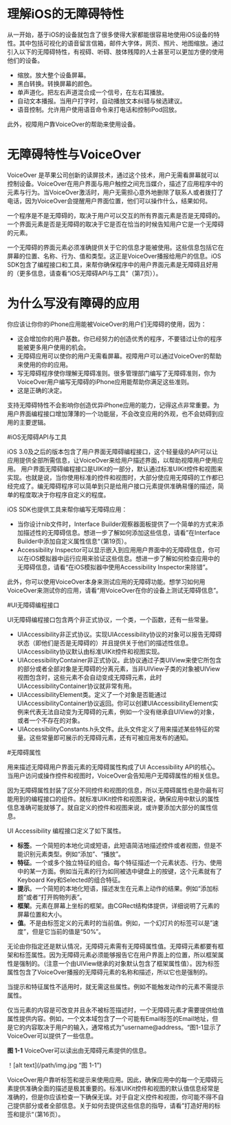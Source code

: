 # 理解iOS的无障碍特性

从一开始，基于iOS的设备就包含了很多使得大家都能很容易地使用iOS设备的特性。其中包括可视化的语音留言信箱，邮件大字体，网页、照片、地图缩放。通过引入以下的无障碍特性，有视碍、听碍、肢体残障的人士甚至可以更加方便的使用他们的设备。

- 缩放。放大整个设备屏幕。
- 黑白转换。转换屏幕的颜色。
- 单声道化。把左右声道混合成一个信号，在左右耳播放。
- 自动文本播报。当用户打字时，自动播放文本纠错与候选建议。
- 语音控制。允许用户使用语音命令来打电话和控制iPod回放。

此外，视障用户靠VoiceOver的帮助来使用设备。

# 无障碍特性与VoiceOver

VoiceOver 是苹果公司创新的读屏技术，通过这个技术，用户无需看屏幕就可以控制设备。VoiceOver在用户界面与用户触控之间充当媒介，描述了应用程序中的元素与行为。当VoiceOver激活时，用户无需担心意外地删除了联系人或者拨打了电话，因为VoiceOver会提醒用户界面位置，他们可以操作什么，结果如何。

一个程序是不是无障碍的，取决于用户可以交互的所有界面元素是否是无障碍的。一个界面元素是否是无障碍的取决于它是否在恰当的时候告知用户它是一个无障碍的元素。

一个无障碍的界面元素必须准确提供关于它的信息才能被使用。这些信息包括它在屏幕的位置、名称、行为、值和类型。这正是VoiceOver播报给用户的信息。iOS SDK包含了编程接口和工具，来帮你确保程序中的用户界面元素是无障碍且好用的（更多信息，请查看“iOS无障碍API与工具”（第7页））。

# 为什么写没有障碍的应用

你应该让你你的iPhone应用能被VoiceOver的用户们无障碍的使用，因为：
 
- 这会增加你的用户基数。你已经努力的创造优秀的程序，不要错过让你的程序能被更多用户使用的机会。
- 无障碍应用可以使你的用户无需看屏幕。视障用户可以通过VoiceOver的帮助来使用的你的应用。
- 写无障碍程序使你理解无障碍准则。很多管理部门编写了无障碍准则，你为VoiceOver用户编写无障碍的iPhone应用能帮助你满足这些准则。
- 这是正确的决定。

支持无障碍特性不会影响你创造优异iPhone应用的能力，记得这点非常重要。为用户界面编程接口增加薄薄的一个功能层，不会改变应用的外观，也不会妨碍到应用的主要逻辑。

#iOS无障碍API与工具

iOS 3.0及之后的版本包含了用户界面无障碍编程接口，这个轻量级的API可以让应用提供全部所需信息，让VoiceOver来给用户描述界面，以帮助视障用户使用应用。
用户界面无障碍编程接口是UIKit的一部分，默认通过标准UIKit控件和视图来实现。也就是说，当你使用标准的控件和视图时，大部分使应用无障碍的工作都已经完成了。编无障碍程序可以简单到只是给用户接口元素提供准确易懂的描述，简单的程度取决于你程序自定义的程度。

iOS SDK也提供工具来帮你编写无障碍应用：
- 当你设计nib文件时，Interface Builder观察器面板提供了一个简单的方式来添加描述性的无障碍信息。想进一步了解如何添加这些信息，请看”在Interface Builder中添加自定义属性信息“（第19页）。
- Accessibility Inspector可以显示嵌入到应用用户界面中的无障碍信息，你可以在iOS模拟器中运行应用来验证这些信息。想进一步了解如何检查应用中的无障碍信息，请看“在iOS模拟器中使用Accessibility Inspector来除错”。

此外，你可以使用VoiceOver本身来测试应用的无障碍功能。想学习如何用VoiceOver来测试你的应用，请看“用VoiceOver在你的设备上测试无障碍信息”。

#UI无障碍编程接口

UI无障碍编程接口包含两个非正式协议，一个类，一个函数，还有一些常量。

- UIAccessibility非正式协议。实现UIAccessibility协议的对象可以报告无障碍状态（即他们是否是无障碍的）并且提供关于他们的描述性信息。UIAccessibility协议默认由标准UIKit控件和视图实现。
- UIAccessibilityContainer非正式协议。此协议通过子类UIView来使它所包含的部分或者全部对象是无障碍的分离元素，当非UIView子类的对象被UIView视图包含时，这些元素不会自动变成无障碍元素，此时UIAccessibilityContainer协议就非常有用。
- UIAccessibilityElement类。定义了一个对象是否能通过UIAccessibilityContainer协议返回。你可以创建UIAccessibilityElement实例来代表无法自动变为无障碍的元素，例如一个没有继承自UIView的对象，或者一个不存在的对象。
- UIAccessibilityConstants.h头文件。此头文件定义了用来描述某些特征的常量。这些常量即可展示的无障碍元素，还有可被应用发布的通知。

#无障碍属性

用来描述无障碍用户界面元素的无障碍属性构成了UI Accessibility API的核心。当用户访问或操作控件和视图时，VoiceOver会告知用户无障碍属性的相关信息。

因为无障碍属性封装了区分不同控件和视图的信息，所以无障碍属性也是你最有可能用到的编程接口的组件。就标准UIKit控件和视图来说，确保应用中默认的属性信息准确可能就够了。就自定义的控件和视图来说，或许要添加大部分的属性信息。

UI Accessibility 编程接口定义了如下属性。

- **标签**。一个简短的本地化词或短语，此短语简洁地描述控件或者视图，但是不能识别元素类型。例如“添加”、“播放”。
- **特征**。一个或多个独立特征的组合。每个特征描述一个元素状态、行为、使用中的某一方面。例如当元素的行为如同被选中键盘上的按键，这个元素就有了Keyboard Key和Selected的组合特征。
- **提示**。一个简短的本地化短语，描述发生在元素上动作的结果。例如“添加标题”或者“打开购物列表”。
- **框架**。元素在屏幕上坐标的框架。由CGRect结构体提供，详细说明了元素的屏幕位置和大小。
- **值**。不是由标签定义的元素时的当前值。例如，一个幻灯片的标签可以是”速度”，但是它当前的值是“50%”。

无论由你指定还是默认情况，无障碍元素需有无障碍属性值。无障碍元素都要有框架和标签属性。因为无障碍元素必须能够报告它在用户界面上的位置，所以框架属性是强制的。（注意一个由UIView继承的对象默认包含了框架属性值）。因为标签属性包含了VoiceOver播报的无障碍元素的名称和描述，所以它也是强制的。

当提示和特征属性不适用时，就无需这些属性。例如不能触发动作的元素不需提示属性。

仅当元素的内容是可改变并且永不被标签描述时，一个无障碍元素才需要提供给值属性提供内容。例如，一个文本域包含了一个可能有Email标签的Email地址，但是它的内容取决于用户的输入，通常格式为”username@address。“图1-1显示了VoiceOver可以提供了一些信息。

**图 1-1** VoiceOver可以读出由无障碍元素提供的信息。

！[alt text](/path/img.jpg “图 1-1”)

VoiceOver用户靠听标签和提示来使用应用。因此，确保应用中的每一个无障碍元素提供准确全面的描述是极其重要的。标准UIKit控件和视图的默认值信息经常是准确的，但是你应该检查一下确保无误。对于自定义控件和视图，你可能不得不自己提供部分或者全部信息。关于如何去提供这些信息的指导，请看”打造好用的标签和提示“（第16页）。